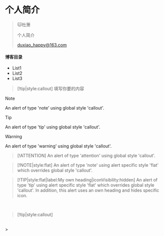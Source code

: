 # 个人简介
> 🐱‍杜箫
>
> 个人简介 
>
> duxiao_happy@163.com

####  博客目录

- List1
- List2
- List3

> [!tip|style:callout]
> 填写你要的内容

> [!NOTE]
> An alert of type 'note' using global style 'callout'.

> [!TIP]
> An alert of type 'tip' using global style 'callout'.

> [!WARNING]
> An alert of type 'warning' using global style 'callout'.

> [!ATTENTION]
> An alert of type 'attention' using global style 'callout'.

> [!NOTE|style:flat]
> An alert of type 'note' using alert specific style 'flat' which overrides global style 'callout'.

> [!TIP|style:flat|label:My own heading|iconVisibility:hidden]
> An alert of type 'tip' using alert specific style 'flat' which overrides global style 'callout'.
> In addition, this alert uses an own heading and hides specific icon.

<br>

> [!tip|style:callout]
> <span id="busuanzi_container_site_pv" style='display:none'>
> 👀小站总访问量：<span id="busuanzi_value_site_pv"></span> 次
> </span>
</br>
> <span id="busuanzi_container_site_uv" style='display:none'>
> :octocat:本站总访客数：<span id="busuanzi_value_site_uv"></span> 人

<br>